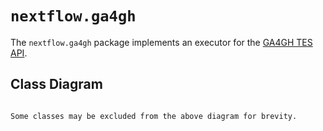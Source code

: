 
# `nextflow.ga4gh`

The `nextflow.ga4gh` package implements an executor for the [GA4GH TES API](https://github.com/ga4gh/task-execution-schemas).

## Class Diagram

```{mermaid} diagrams/nextflow.ga4gh.mmd
```

```{note}
Some classes may be excluded from the above diagram for brevity.
```
